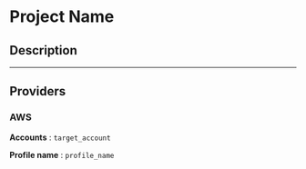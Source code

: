 # Project Name

## Description


---

## Providers
 
### AWS

**Accounts** : `target_account`

**Profile name** : `profile_name`

